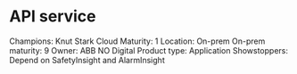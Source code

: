# API service

Champions: Knut Stark
Cloud Maturity: 1
Location: On-prem
On-prem maturity: 9
Owner: ABB NO Digital
Product type: Application
Showstoppers: Depend on SafetyInsight and AlarmInsight